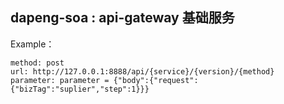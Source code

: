 ## dapeng-soa : api-gateway 基础服务
Example：
````
method: post
url: http://127.0.0.1:8888/api/{service}/{version}/{method}
parameter: parameter = {"body":{"request":{"bizTag":"suplier","step":1}}}
````